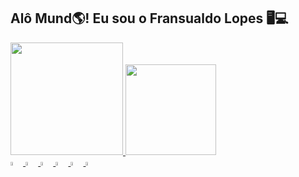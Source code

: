 ## Alô Mund🌎! Eu sou o Fransualdo Lopes 🖥️💻
<div align="left">
  <a href="https://github.com/Fransualdo-Lopes ">
  <img height="180em" src="https://github-readme-stats.vercel.app/api?username=Fransualdo-Lopes&show_icons=true&theme=tokyonight&include_all_commits=true&count_private=true"/>
  <img height="145em" src="https://github-readme-stats.vercel.app/api/top-langs/?username=Fransualdo-Lopes&layout=compact&langs_count=7&theme=tokyonight"/>
</div>
<div align="right">
  
</div>
<img width="4%" src="https://cdn.jsdelivr.net/gh/devicons/devicon/icons/vscode/vscode-original-wordmark.svg" />  
<img width="4%" src="https://cdn.jsdelivr.net/gh/devicons/devicon/icons/cplusplus/cplusplus-original.svg" />
<img width="4%" src="https://cdn.jsdelivr.net/gh/devicons/devicon/icons/java/java-original.svg" /> 
<img width="4%" src="https://cdn.jsdelivr.net/gh/devicons/devicon/icons/python/python-original-wordmark.svg" />
<img width="4%" src="https://cdn.jsdelivr.net/gh/devicons/devicon/icons/css3/css3-original.svg" />
<img width="4%" src="https://cdn.jsdelivr.net/gh/devicons/devicon/icons/html5/html5-original.svg" />
          
          

 
          
          
  
  
